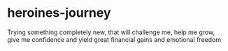 # heroines-journey
Trying something completely new, that will challenge me, help me grow, give me confidence and yield great financial gains and emotional freedom
